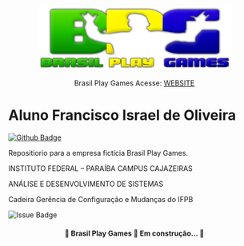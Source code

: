 
<p align="center">
  <img src="imagens/logo.png"/></p>

<p align= "center"> Brasil Play Games Acesse: <a href= "https://raedman90.github.io/brasilplaygames/">WEBSITE</a></p>

# Aluno Francisco Israel de Oliveira
[![Github Badge](https://img.shields.io/badge/-Github-000?style=flat-square&logo=Github&logoColor=white&link=https://github.com/raedman90)](https://github.com/raedman90)

Repositiorio para a empresa fictícia Brasil Play Games.

INSTITUTO FEDERAL – PARAÍBA
CAMPUS CAJAZEIRAS

ANÁLISE E DESENVOLVIMENTO DE SISTEMAS 

Cadeira Gerência de Configuração e Mudanças do IFPB

![Issue Badge](https://img.shields.io/github/issues/raedman90/raedman90.github.io?style=for-the-badge)


<h4 align="center"> 
	🚧  Brasil Play Games 🚀 Em construção...  🚧
</h4>


